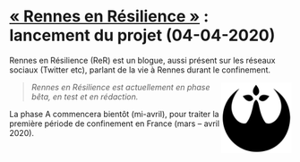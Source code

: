 # [« Rennes en Résilience »](https://rennesenresilience.home.blog/) : lancement du projet (04-04-2020)

Rennes en Résilience (ReR) est un blogue, aussi présent sur les réseaux sociaux (Twitter etc), parlant de la vie à Rennes durant le confinement.

<img align="right" width="25%" src="Rennes_en_Resilience_logo_1024.png" alt="Logo, Rennes_en_Resilience_logo_1024.png">

> *Rennes en Résilience est actuellement en phase bêta, en test et en rédaction.*

La phase A commencera bientôt (mi-avril), pour traiter la première période de confinement en France (mars – avril 2020).

